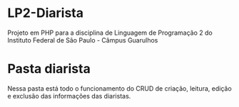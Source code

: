 # LP2-Diarista
Projeto em PHP para a disciplina de Linguagem de Programação 2 do Instituto Federal de São Paulo - Câmpus Guarulhos

# Pasta diarista
Nessa pasta está todo o funcionamento do CRUD de criação, leitura, edição e exclusão das informações das diaristas.
